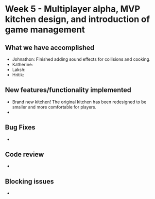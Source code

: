 # Week 5 - Multiplayer alpha, MVP kitchen design, and introduction of game management

## What we have accomplished

- Johnathon: Finished adding sound effects for collisions and cooking.
- Katherine: 
- Laksh: 
- Hritik:

## New features/functionality implemented

- Brand new kitchen! The original kitchen has been redesigned to be smaller and more comfortable for players.
- 

## Bug Fixes

- 

## Code review

- 

## Blocking issues

- 
